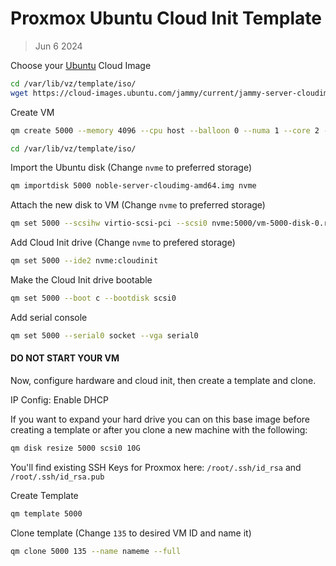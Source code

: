 # Proxmox Ubuntu Cloud Init Template
> Jun 6 2024

Choose your [Ubuntu](https://cloud-images.ubuntu.com) Cloud Image

```sh
cd /var/lib/vz/template/iso/ 
wget https://cloud-images.ubuntu.com/jammy/current/jammy-server-cloudimg-amd64.img
```

Create VM
```sh
qm create 5000 --memory 4096 --cpu host --balloon 0 --numa 1 --core 2 --name ubuntu-cloud --net0 virtio,bridge=vmbr0
```
```sh
cd /var/lib/vz/template/iso/
```
Import the Ubuntu disk (Change ```nvme``` to preferred storage)
```sh
qm importdisk 5000 noble-server-cloudimg-amd64.img nvme
```

Attach the new disk to VM (Change ```nvme``` to preferred storage)
```sh
qm set 5000 --scsihw virtio-scsi-pci --scsi0 nvme:5000/vm-5000-disk-0.raw,ssd=1
```

Add Cloud Init drive (Change ```nvme``` to prefered storage)
```sh
qm set 5000 --ide2 nvme:cloudinit
```

Make the Cloud Init drive bootable
```sh
qm set 5000 --boot c --bootdisk scsi0
```

Add serial console
```sh
qm set 5000 --serial0 socket --vga serial0
```

#### DO NOT START YOUR VM

Now, configure hardware and cloud init, then create a template and clone.

IP Config: Enable DHCP

If you want to expand your hard drive you can on this base image before 
creating a template or after you clone a new machine with the following:
```sh
qm disk resize 5000 scsi0 10G
```

You'll find existing SSH Keys for Proxmox here:
```/root/.ssh/id_rsa``` and ```/root/.ssh/id_rsa.pub```

Create Template
```sh
qm template 5000
```

Clone template (Change ```135``` to desired VM ID and name it)
```sh
qm clone 5000 135 --name nameme --full
```

